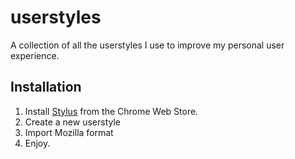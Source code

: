 # userstyles
A collection of all the userstyles I use to improve my personal user experience.

## Installation
1. Install [Stylus](https://chrome.google.com/webstore/detail/stylus/clngdbkpkpeebahjckkjfobafhncgmne) from the Chrome Web Store.
2. Create a new userstyle
3. Import Mozilla format
4. Enjoy.
